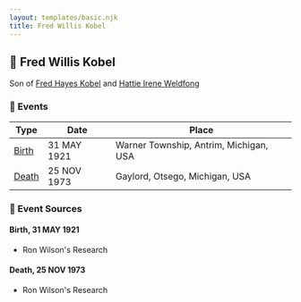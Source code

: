 ```yaml
---
layout: templates/basic.njk
title: Fred Willis Kobel
---
```

## 🔵 Fred Willis Kobel

Son of [Fred Hayes Kobel](/people/1/1672312) and [Hattie Irene Weldfong](/people/5/59131944)

### 📆 Events

Type | Date | Place
------ | ------ | ------
[Birth](#event-4acb5ea2-75c3-4208-9e34-c1982215a7ed) | 31 MAY 1921 | Warner Township, Antrim, Michigan, USA
[Death](#event-8fc70998-c677-48ca-a1fe-8f44cbe0651b) | 25 NOV 1973 | Gaylord, Otsego, Michigan, USA

### 📰 Event Sources

#### <a id="event-4acb5ea2-75c3-4208-9e34-c1982215a7ed"></a> Birth, 31 MAY 1921
* Ron Wilson's Research

#### <a id="event-8fc70998-c677-48ca-a1fe-8f44cbe0651b"></a> Death, 25 NOV 1973
* Ron Wilson's Research